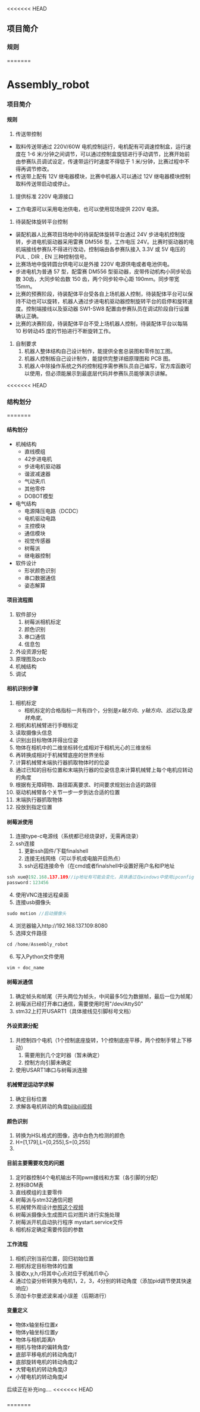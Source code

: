 <<<<<<< HEAD
## 项目简介

### 规则
=======
# Assembly_robot

### 项目简介

#### 规则

1. 传送带控制
- 取料传送带通过 220V/60W 电机控制运行，电机配有可调速控制盒，运行速度在 1-6 米/分钟之间调节，可以通过控制盒旋钮进行手动调节，比赛开始前由参赛队员调试设定，传速带运行时速度不得低于 1 米/分钟，比赛过程中不得再调节修改。
- 传送带上配有 12V 继电器模块，比赛中机器人可以通过 12V 继电器模块控制取料传送带启动或停止。
1. 提供标准 220V 电源接口
- 工作电源可以采用电池供电，也可以使用现场提供 220V 电源。
1. 待装配体旋转平台控制
- 装配机器人比赛项目场地中的待装配体旋转平台通过 24V 步进电机控制旋转，步进电机驱动器采用雷赛 DM556 型，工作电压 24V。比赛时驱动器的电机端接线参赛队不得进行改动，控制端由各参赛队接入 3.3V 或 5V 电压的 PUL﹑DIR﹑EN 三种控制信号。
- 比赛场地中旋转圆台供电可以是外接 220V 电源供电或者电池供电。
- 步进电机为普通 57 型，配雷赛 DM556 型驱动器，皮带传动机构小同步轮齿数 30齿，大同步轮齿数 150 齿，两个同步轮中心距 190mm。同步带宽 15mm。
- 比赛的预赛阶段，待装配体平台受各自上场机器人控制，待装配体平台可以保持不动也可以旋转，机器人通过步进电机驱动器控制旋转平台的启停和旋转速度。控制端接线以及驱动器 SW1-SW8 配置由参赛队员在调试阶段自行设置确认正确。
- 比赛的决赛阶段，待装配体平台不受上场机器人控制，待装配体平台以每隔 10 秒转动45 度的节拍进行不断旋转工作。
1. 自制要求 
   1) 机器人整体结构自己设计制作，能提供全套总装图和零件加工图。
   2) 机器人控制板自己设计制作，能提供完整详细原理图和 PCB 图。
   3) 机器人中除操作系统之外的控制程序需参赛队员自己编写，官方库函数可以使用，但必须能展示到最底层代码并参赛队员能够演示讲解。




<<<<<<< HEAD
### 结构划分
=======
#### 结构划分
- 机械结构
  - 直线模组
  - 42步进电机
  - 步进电机驱动器
  - 谐波减速器
  - 气动夹爪
  - 其他零件
  - DOBOT模型
- 电气结构
  - 电源降压电路（DCDC）
  - 电机驱动电路
  - 主控模块
  - 通信模块
  - 视觉传感器
  - 树莓派
  - 继电器控制
- 软件设计
  - 形状颜色识别
  - 串口数据通信
  - 姿态解算

#### 项目流程图
1. 软件部分
   1. 树莓派相机标定
   2. 颜色识别
   3. 串口通信
   4. 信息包
2. 外设资源分配
3. 原理图及pcb
4. 机械结构
5. 调试

#### 相机识别步骤
1. 相机标定
   - 相机标定的合格指标一共有四个，分别是*x轴方向*、*y轴方向*、*远近*以及*旋转角度*。
2. 相机和机械臂进行手眼标定
3. 读取摄像头信息
4. 识别出目标物体并得出位姿
5. 物体在相机中的二维坐标转化成相对于相机光心的三维坐标
6. 再转换成相对于机械臂底座的世界坐标
7. 计算机械臂末端执行器抓取物体时的位姿
8. 通过已知的目标位置和末端执行器的位姿信息来计算机械臂上每个电机应转动的角度
9.  根据有无障碍物、路径距离要求、时间要求规划出合适的路径
10. 驱动机械臂各个关节一步一步到达合适的位置
11. 末端执行器抓取物体
12. 投放到指定位置



#### 树莓派使用
1. 连接type-c电源线（系统都已经烧录好，无需再烧录）
2. ssh连接 
   1. 更新ssh固件/下载finalshell
   2. 连接无线网络（可以手机或电脑开启热点）
   3. ssh远程连接命令（在cmd或者finalshell中设置好用户名和IP地址
```C
ssh xue@192.168.137.109//ip地址有可能会变化，具体通过在windows中使用ipconfig命令确定
password：123456
```
   4. 使用VNC连接远程桌面
3. 连接usb摄像头 
```C
sudo motion //启动摄像头 
```
4. 浏览器输入http://192.168.137.109:8080
5. 选择文件路径
```C
cd /home/Assembly_robot
```
6. 写入Python文件使用
```C
vim + doc_name
```

#### 树莓派通信
1. 确定帧头和帧尾（开头两位为帧头，中间最多5位为数据帧，最后一位为帧尾）
2. 树莓派已经打开串口通信，需要使用时用"/dev/AttyS0"
3. stm32上打开USART1（具体接线见引脚标号文档）

#### 外设资源分配
1. 共控制四个电机（1个控制底座旋转，1个控制底座平移，两个控制手臂上下移动）
   1. 需要用到几个定时器（暂未确定）
   2. 控制方向引脚未确定
2. 使用USART1串口与树莓派连接


#### 机械臂逆运动学求解
1. 确定目标位置
2. 求解各电机转动的角度[bilibili视频](https://www.bilibili.com/video/BV1Vh411j7HW/?spm_id_from=333.1007.top_right_bar_window_default_collection.content.click&vd_source=6c8c6daa163c1df4bfba8b5eb38390b1)

#### 颜色识别
1. 转换为HSL格式的图像，选中白色为检测的颜色
2. H=[1,179],L=[0,255],S=[0,255]
3. 

#### 目前主要需要攻克的问题
1. 定时器控制4个电机输出不同pwm接线和方案（各引脚的分配）
2. 材料BOM表
3. 直线模组的主要零件
4. 树莓派与stm32通信问题
5. 机械臂外观设计[参照这个视频](https://www.bilibili.com/video/BV16x411R7kQ/?spm_id_from=333.1007.top_right_bar_window_custom_collection.content.click&vd_source=6c8c6daa163c1df4bfba8b5eb38390b1)
6. 树莓派摄像头生成图片后对图片进行实施处理
7. 树莓派开机自动执行程序
mystart.service文件
8. 相机标定确定需要传回的参数

#### 工作流程
1. 相机识别当前位置，回归初始位置
2. 相机标定目标物体的位置
3. 接收x,y,h,r将其中心点对应于机械爪中心
4. 通过位姿分析转换为电机1，2，3，4分别的转动角度（添加pid调节使其快速响应）
5. 添加卡尔曼滤波来减小误差（后期进行）

#### 变量定义
- 物体x轴坐标位置*x*
- 物体y轴坐标位置*y*
- 物体与相机距离*h*
- 相机与物体的偏转角度*r*
- 底部平移电机的转动角度*j1*
- 底部旋转电机的转动角度*j2*
- 大臂电机的转动角度*j3*
- 小臂电机的转动角度*j4*


后续正在补充ing....
<<<<<<< HEAD
### 
=======
#### 

